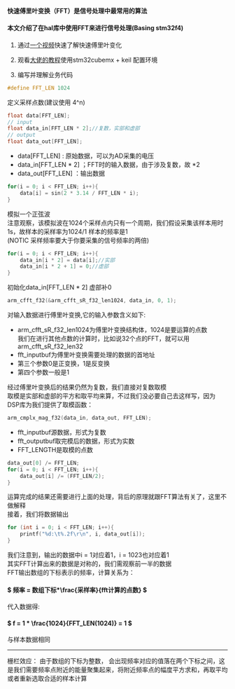 #### 快速傅里叶变换（FFT）是信号处理中最常用的算法  
#### 本文介绍了在hal库中使用FFT来进行信号处理(Basing stm32f4)

1. 通过[一个视频](https://www.bilibili.com/video/BV1pW411J7s8/?share_source=copy_web&vd_source=452925c151685f7ba8a44f434b04c8a9)快速了解快速傅里叶变化

2. 观看[大佬的教程](https://blog.csdn.net/qq_34022877/article/details/117855263)使用stm32cubemx + keil 配置环境  

3. 编写并理解业务代码

```C
#define FFT_LEN 1024
```
定义采样点数(建议使用 4^n)

```C
float data[FFT_LEN];
// input 
float data_in[FFT_LEN * 2];//复数，实部和虚部
// output
float data_out[FFT_LEN];
```

* data[FFT_LEN] : 原始数据，可以为AD采集的电压
* data_in[FFT_LEN * 2] ；FFT时的输入数据，由于涉及复数，故 *2
* data_out[FFT_LEN] ：输出数据

```C
for(i = 0; i < FFT_LEN; i++){
	data[i] = sin(2 * 3.14 / FFT_LEN * i);
}
```

模拟一个正弦波  
注意观察，该模拟波在1024个采样点内只有一个周期，我们假设采集该样本用时1s，故样本的采样率为$1024/1$ 样本的频率是1  
(NOTIC 采样频率要大于你要采集的信号频率的两倍)
```C
for(i = 0; i < FFT_LEN; i++){
    data_in[i * 2] = data[i];//实部
	data_in[i * 2 + 1] = 0;//虚部
}
```
初始化data_in[FFT_LEN * 2] 虚部补0
```C
arm_cfft_f32(&arm_cfft_sR_f32_len1024, data_in, 0, 1);
```
对输入数据进行傅里叶变换,它的输入参数含义如下:
* arm_cfft_sR_f32_len1024为傅里叶变换结构体，1024是要运算的点数  
我们在进行其他点数的计算时，比如说32个点的FFT，就可以用arm_cfft_sR_f32_len32
* fft_inputbuf为傅里叶变换需要处理的数据的首地址
* 第三个参数0是正变换，1是反变换
* 第四个参数一般是1

经过傅里叶变换后的结果仍然为复数，我们直接对复数取模  
​ 取模是实部和虚部的平方和取平均来算，不过我们没必要自己去这样写，因为DSP库为我们提供了取模函数：
```C
arm_cmplx_mag_f32(data_in, data_out, FFT_LEN);
```
* fft_inputbuf源数据，形式为复数
* fft_outputbuf取完模后的数据，形式为实数
* FFT_LENGTH是取模的点数
```C
data_out[0] /= FFT_LEN;
for(i = 0; i < FFT_LEN; i++){
	data_out[i] /= (FFT_LEN/2);
}
```
​运算完成的结果还需要进行上面的处理，背后的原理就跟FFT算法有关了，这里不做解释  
接着，我们将数据输出
```C
for (int i = 0; i < FFT_LEN; i++){
    printf("%d:\t%.2f\r\n", i, data_out[i]);
}
```
我们注意到，输出的数据中i = 1对应着1，i = 1023也对应着1  
其实FFT计算出来的数据是对称的，我们需观察前一半的数据  
​ FFT输出数组的下标表示的频率，计算关系为：  
#### $ 频率 = 数组下标*\frac{采样率}{fft计算的点数} $
代入数据得:
#### $ f = 1 * \frac{1024}{FFT\_LEN(1024)} = 1 $
与样本数据相同

---
栅栏效应：
由于数组的下标为整数， 会出现频率对应的值落在两个下标之间，这是我们需要频率点附近的能量聚集起来，将附近频率点的幅度平方求和，再取平均  
或者重新选取合适的样本计算
